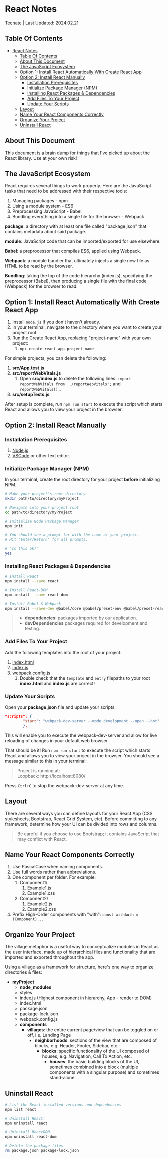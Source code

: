 # React Notes

<a href="https://tecnate.dev" target="_blank" rel="author">Tecnate</a> | Last Updated: 2024.02.21

## Table Of Contents

- [React Notes](#react-notes)
  - [Table Of Contents](#table-of-contents)
  - [About This Document](#about-this-document)
  - [The JavaScript Ecosystem](#the-javascript-ecosystem)
  - [Option 1: Install React Automatically With Create React App](#option-1-install-react-automatically-with-create-react-app)
  - [Option 2: Install React Manually](#option-2-install-react-manually)
    - [Installation Prerequisites](#installation-prerequisites)
    - [Initialize Package Manager (NPM)](#initialize-package-manager-npm)
    - [Installing React Packages \& Dependencies](#installing-react-packages--dependencies)
    - [Add Files To Your Project](#add-files-to-your-project)
    - [Update Your Scripts](#update-your-scripts)
  - [Layout](#layout)
  - [Name Your React Components Correctly](#name-your-react-components-correctly)
  - [Organize Your Project](#organize-your-project)
  - [Uninstall React](#uninstall-react)

## About This Document

This document is a brain dump for things that I've picked up about the React library. Use at your own risk!

## The JavaScript Ecosystem

React requires several things to work properly. Here are the JavaScript tasks that need to be addressed with their respective tools:

1. Managing packages - npm
2. Using a module system - ES6
3. Preprocessing JavaScript - Babel
4. Bundling everything into a single file for the browser - Webpack

**package**: a directory with at least one file called "package.json" that contains metadata about said package.

**module**: JavaScript code that can be imported/exported for use elsewhere.

**Babel**: a preprocessor that compiles ES6, applied using Webpack.

**Webpack**: a module bundler that ultimately injects a single new file as HTML to be read by the browser.

**Bundling**: taking the top of the code hierarchy (index.js), specifying the preprocessor (Babel), then producing a single file with the final code (Webpack) for the browser to read.

## Option 1: Install React Automatically With Create React App

1. Install `node.js` if you don't haven't already.
2. In your terminal, navigate to the directory where you want to create your project root.
3. Run the Create React App, replacing "project-name" with your own project:
    1. `npx create-react-app project-name`

For simple projects, you can delete the following:

1. **src/App.test.js**
2. **src/reportWebVitals.js**
    1. Open **src/index.js** to delete the following lines: `import reportWebVitals from './reportWebVitals';` and `reportWebVitals();`.
3. **src/setupTests.js**

After setup is complete, run `npm run start` to execute the script which starts React and allows you to view your project in the browser.

## Option 2: Install React Manually

### Installation Prerequisites

1. [Node.js](https://nodejs.org/en/)
2. [VSCode](https://code.visualstudio.com/) or other text editor.

### Initialize Package Manager (NPM)

In your terminal, create the root directory for your project **before** initializing NPM.

```bash
# Make your project's root directory
mkdir path/to/directory/myProject

# Navigate into your project root
cd path/to/directory/myProject

# Initialize Node Package Manager
npm init

# You should see a prompt for with the name of your project.
# Hit 'Enter/Return' for all prompts.

# "Is this ok?"
yes
```

### Installing React Packages & Dependencies

```bash
# Install React
npm install --save react

# Install React-DOM
npm install --save react-dom

# Install Babel & Webpack
npm install --save-dev @babel/core @babel/preset-env @babel/preset-react babel-loader webpack webpack-cli webpack-dev-server html-webpack-plugin
```

> -   **dependencies**: packages imported by our application.
> -   **devDependencies** packages required for development and testing.

### Add Files To Your Project

Add the following templates into the root of your project:

1. [index.html](root-file-templates/index.html)
2. [index.js](root-file-templates/index.js)
3. [webpack.config.js](root-file-templates/webpack.config.js)
    1. Double check that the `template` and `entry` filepaths to your root **index.html** and **index.js** are correct!

### Update Your Scripts

Open your **package.json** file and update your scripts:

```json
"scripts": {
        "start": "webpack-dev-server --mode development --open --hot"
        },
```

This will enable you to execute the webpack-dev-server and allow for live reloading of changes in your default web browser.

That should be it! Run `npm run start` to execute the script which starts React and allows you to view your project in the browser. You should see a message similar to this in your terminal:

> Project is running at:<br>
> Loopback: http://localhost:8080/

Press `Ctrl+C` to stop the webpack-dev-server at any time.

## Layout

There are several ways you can define layouts for your React App (CSS stylesheets, Bootstrap, React Grid System, etc). Before committing to any framework, determine how your UI can be divided into rows and columns.

> Be careful if you choose to use Bootstrap; it contains JavaScript that may conflict with React.

## Name Your React Components Correctly

1. Use PascalCase when naming components.
2. Use full words rather than abbreviations.
3. One component per folder. For example:
    1. Component1/
        1. Example1.js
        2. Example1.css
    2. Component2/
        1. Example2.js
        2. Example2.css
4. Prefix High-Order components with "with": `const withAuth = (Component)...`

## Organize Your Project

The village metaphor is a useful way to conceptualize modules in React as the user interface, made up of hierarchical files and functionality that are imported and exported throughout the app.

Using a village as a framework for structure, here's one way to organize directories & files:

-   **myProject**
    -   **node_modules**
    -   styles
    -   index.js (Highest component in hierarchy, App - render to DOM)
    -   index.html
    -   package.json
    -   package-lock.json
    -   webpack.config.js
    -   **components**
        -   **villages**: the entire current page/view that can be toggled on or off, i.e. Landing Page
            -   **neighborhoods**: sections of the view that are composed of blocks, e.g. Header, Footer, Sidebar, etc.
                -   **blocks**: specific functionality of the UI composed of houses, e.g. Navigation, Call To Action, etc.
                    -   **houses**: the basic building blocks of the UI, sometimes combined into a block (multiple components with a singular purpose) and sometimes stand-alone:

## Uninstall React

```bash
# List the React installed versions and dependencies
npm list react

# Uninstall React:
npm uninstall react

# Uninstall ReactDOM
npm uninstall react-dom

# Delete the package files
rm package.json package-lock.json
```
